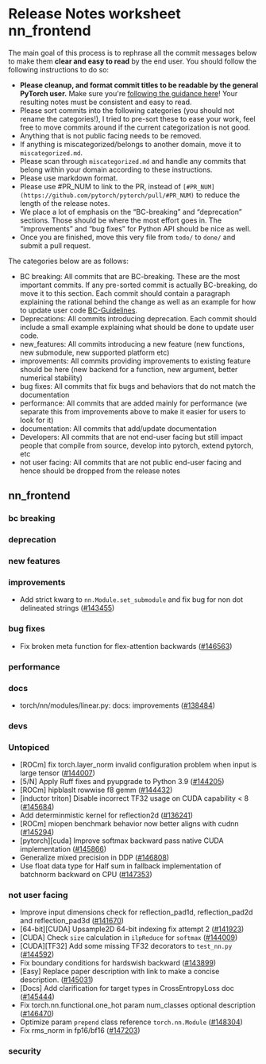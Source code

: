 
# Release Notes worksheet nn_frontend

The main goal of this process is to rephrase all the commit messages below to make them **clear and easy to read** by the end user. You should follow the following instructions to do so:

* **Please cleanup, and format commit titles to be readable by the general PyTorch user.** Make sure you're [following the guidance here](https://docs.google.com/document/d/14OmgGBr1w6gl1VO47GGGdwrIaUNr92DFhQbY_NEk8mQ/edit)! Your resulting notes must be consistent and easy to read.
* Please sort commits into the following categories (you should not rename the categories!), I tried to pre-sort these to ease your work, feel free to move commits around if the current categorization is not good.
* Anything that is not public facing needs to be removed.
* If anything is miscategorized/belongs to another domain, move it to `miscategorized.md`.
* Please scan through `miscategorized.md` and handle any commits that belong within your domain according to these instructions.
* Please use markdown format.
* Please use #PR_NUM to link to the PR, instead of `[#PR_NUM](https://github.com/pytorch/pytorch/pull/#PR_NUM)` to reduce the length of the release notes.
* We place a lot of emphasis on the “BC-breaking” and “deprecation” sections. Those should be where the most effort goes in. The “improvements” and “bug fixes” for Python API should be nice as well.
* Once you are finished, move this very file from `todo/` to `done/` and submit a pull request.

The categories below are as follows:

* BC breaking: All commits that are BC-breaking. These are the most important commits. If any pre-sorted commit is actually BC-breaking, do move it to this section. Each commit should contain a paragraph explaining the rational behind the change as well as an example for how to update user code [BC-Guidelines](https://docs.google.com/document/d/14OmgGBr1w6gl1VO47GGGdwrIaUNr92DFhQbY_NEk8mQ/edit#heading=h.a9htwgvvec1m).
* Deprecations: All commits introducing deprecation. Each commit should include a small example explaining what should be done to update user code.
* new_features: All commits introducing a new feature (new functions, new submodule, new supported platform etc)
* improvements: All commits providing improvements to existing feature should be here (new backend for a function, new argument, better numerical stability)
* bug fixes: All commits that fix bugs and behaviors that do not match the documentation
* performance: All commits that are added mainly for performance (we separate this from improvements above to make it easier for users to look for it)
* documentation: All commits that add/update documentation
* Developers: All commits that are not end-user facing but still impact people that compile from source, develop into pytorch, extend pytorch, etc
* not user facing: All commits that are not public end-user facing and hence should be dropped from the release notes

## nn_frontend
### bc breaking
### deprecation
### new features
### improvements
- Add strict kwarg to `nn.Module.set_submodule` and fix bug for non dot delineated strings ([#143455](https://github.com/pytorch/pytorch/pull/143455))
### bug fixes
- Fix broken meta function for flex-attention backwards ([#146563](https://github.com/pytorch/pytorch/pull/146563))
### performance
### docs
- torch/nn/modules/linear.py: docs: improvements ([#138484](https://github.com/pytorch/pytorch/pull/138484))
### devs
### Untopiced
- [ROCm] fix torch.layer_norm invalid configuration problem when input is large tensor ([#144007](https://github.com/pytorch/pytorch/pull/144007))
- [5/N] Apply Ruff fixes and pyupgrade to Python 3.9 ([#144205](https://github.com/pytorch/pytorch/pull/144205))
- [ROCm] hipblaslt rowwise f8 gemm ([#144432](https://github.com/pytorch/pytorch/pull/144432))
- [inductor triton] Disable incorrect TF32 usage on CUDA capability < 8 ([#145684](https://github.com/pytorch/pytorch/pull/145684))
- Add determinmistic kernel for reflection2d ([#136241](https://github.com/pytorch/pytorch/pull/136241))
- [ROCm] miopen benchmark behavior now better aligns with cudnn ([#145294](https://github.com/pytorch/pytorch/pull/145294))
- [pytorch][cuda] Improve softmax backward pass native CUDA implementation ([#145866](https://github.com/pytorch/pytorch/pull/145866))
- Generalize mixed precision in DDP ([#146808](https://github.com/pytorch/pytorch/pull/146808))
- Use float data type for Half sum in fallback implementation of batchnorm backward on CPU ([#147353](https://github.com/pytorch/pytorch/pull/147353))
### not user facing
- Improve input dimensions check for reflection_pad1d, reflection_pad2d and reflection_pad3d ([#141670](https://github.com/pytorch/pytorch/pull/141670))
- [64-bit][CUDA] Upsample2D 64-bit indexing fix attempt 2 ([#141923](https://github.com/pytorch/pytorch/pull/141923))
- [CUDA] Check `size` calculation in `ilpReduce` for `softmax` ([#144009](https://github.com/pytorch/pytorch/pull/144009))
- [CUDA][TF32] Add some missing TF32 decorators to `test_nn.py` ([#144592](https://github.com/pytorch/pytorch/pull/144592))
- Fix boundary conditions for hardswish backward ([#143899](https://github.com/pytorch/pytorch/pull/143899))
- [Easy] Replace paper description with link to make a concise description. ([#145031](https://github.com/pytorch/pytorch/pull/145031))
- [Docs] Add clarification for target types in CrossEntropyLoss doc ([#145444](https://github.com/pytorch/pytorch/pull/145444))
- Fix torch.nn.functional.one_hot param num_classes optional description ([#146470](https://github.com/pytorch/pytorch/pull/146470))
- Optimize param `prepend` class reference `torch.nn.Module` ([#148304](https://github.com/pytorch/pytorch/pull/148304))
- Fix rms_norm in fp16/bf16 ([#147203](https://github.com/pytorch/pytorch/pull/147203))
### security
